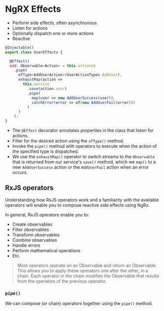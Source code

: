# NgRX Effects

* Perform side effects, often asynchronous
* Listen for actions
* Optionally dispatch one or more actions
* Reactive

```javascript
@Injectable()
export class UserEffects {

  @Effect()
  add: Observable<Action> = this.actions$
    .pipe(
      ofType<AddUserAction>(UserActionTypes.AddUser),
      exhaustMap(action =>
        this.service
          .save(action.user)
          .pipe(
            map(user => new AddUserSuccess(user)),
            catchError(error => of(new AddUserFail(error)))
          )
      )
    );
}
```

* The `@Effect` decorator annotates properties in the class that listen for actions.
* Filter for the desired action using the `ofType()` method.
* Invoke the `pipe()` method with operators to execute when the action of the specified type is dispatched.
* We use the `exhaustMap()` operator to switch streams to the `Observable` that is returned from our service's `save()` method, which we `map()` to a new `AddUserSuccess` action or the `AddUserFail` action when an error occurs.

## RxJS operators

Understanding how RxJS operators work and a familiarity with the available operators will enable you to compose reactive side effects using NgRx.

In general, RxJS operators enable you to:

* Create observables
* Filter observables
* Transform observables
* Combine observables
* Handle errors
* Perform mathematical operations
* Etc.

> Most operators operate on an Observable and return an Observable. This allows you to apply these operators one after the other, in a chain. Each operator in the chain modifies the Observable that results from the operation of the previous operator.

### `pipe()`

We can compose (or chain) operators together using the `pipe()` method.